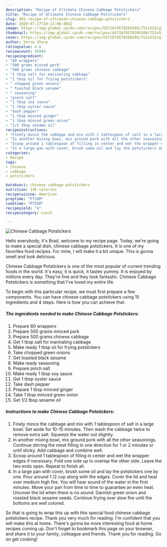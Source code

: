 ```yaml
---
description: "Recipe of Ultimate Chinese Cabbage Potstickers"
title: "Recipe of Ultimate Chinese Cabbage Potstickers"
slug: 401-recipe-of-ultimate-chinese-cabbage-potstickers
date: 2020-07-27T10:13:08.885Z
image: https://img-global.cpcdn.com/recipes/b571bf4578260109/751x532cq70/chinese-cabbage-potstickers-recipe-main-photo.jpg
thumbnail: https://img-global.cpcdn.com/recipes/b571bf4578260109/751x532cq70/chinese-cabbage-potstickers-recipe-main-photo.jpg
cover: https://img-global.cpcdn.com/recipes/b571bf4578260109/751x532cq70/chinese-cabbage-potstickers-recipe-main-photo.jpg
author: Verna Sharp
ratingvalue: 4.6
reviewcount: 36944
recipeingredient:
- "60 wrappers"
- "500 grams minced pork"
- "500 grams chinese cabbage"
- "1 tbsp salt for marinating cabbage"
- "1 tbsp oil for frying potstickers"
- " chopped green onions"
- " toasted black sesame"
- " seasoning"
- "pinch salt"
- "1 tbsp soy sauce"
- "1 tbsp oyster sauce"
- "dash pepper"
- "1 tbsp minced ginger"
- "1 tbsp minced green onion"
- "1/2 tbsp sesame oil"
recipeinstructions:
- "Finely mince the cabbage and mix with 1 tablespoon of salt in a large bowl. Set aside for 10-15 minutes. Then wash the cabbage twice to remove extra salt. Squeeze the water out slightly."
- "In another mixing bowl, mix ground pork with all the other seasonings. Continue stirring the meat filling in one direction for 1 or 2 minutes or until sticky. Add cabbage and combine well."
- "Scoop around 1 tablespoon of filling in center and wet the wrapper edges if necessary. Fold one side up to overlap the other side. Leave the two ends open. Repeat to finish all."
- "In a large pan with cover, brush some oil and lay the potstickers one by one. Pour around 1 /2 cup along with the edges. Cover the lid and heat over medium high fire. You will hear sound of the water in the first minutes. Move your pan from time to time to guarantee an even heat. Uncover the lid when there is no sound. Garnish green onion and roasted black sesame seeds. Continue frying over slow fire until the bottoms are well colored."
categories:
- Recipe
tags:
- chinese
- cabbage
- potstickers

katakunci: chinese cabbage potstickers 
nutrition: 145 calories
recipecuisine: American
preptime: "PT18M"
cooktime: "PT55M"
recipeyield: "4"
recipecategory: Lunch

---
```



![Chinese Cabbage Potstickers](https://img-global.cpcdn.com/recipes/b571bf4578260109/751x532cq70/chinese-cabbage-potstickers-recipe-main-photo.jpg)

Hello everybody, it's Brad, welcome to my recipe page. Today, we're going to make a special dish, chinese cabbage potstickers. It is one of my favorites food recipes. For mine, I will make it a bit unique. This is gonna smell and look delicious.



Chinese Cabbage Potstickers is one of the most popular of current trending foods in the world. It's easy, it is quick, it tastes yummy. It is enjoyed by millions every day. They're fine and they look fantastic. Chinese Cabbage Potstickers is something that I've loved my entire life.


To begin with this particular recipe, we must first prepare a few components. You can have chinese cabbage potstickers using 15 ingredients and 4 steps. Here is how you can achieve that.

<!--inarticleads1-->

##### The ingredients needed to make Chinese Cabbage Potstickers:

1. Prepare 60 wrappers
1. Prepare 500 grams minced pork
1. Prepare 500 grams chinese cabbage
1. Get 1 tbsp salt for marinating cabbage
1. Make ready 1 tbsp oil for frying potstickers
1. Take  chopped green onions
1. Get  toasted black sesame
1. Make ready  seasoning
1. Prepare pinch salt
1. Make ready 1 tbsp soy sauce
1. Get 1 tbsp oyster sauce
1. Take dash pepper
1. Prepare 1 tbsp minced ginger
1. Take 1 tbsp minced green onion
1. Get 1/2 tbsp sesame oil




<!--inarticleads2-->

##### Instructions to make Chinese Cabbage Potstickers:

1. Finely mince the cabbage and mix with 1 tablespoon of salt in a large bowl. Set aside for 10-15 minutes. Then wash the cabbage twice to remove extra salt. Squeeze the water out slightly.
1. In another mixing bowl, mix ground pork with all the other seasonings. Continue stirring the meat filling in one direction for 1 or 2 minutes or until sticky. Add cabbage and combine well.
1. Scoop around 1 tablespoon of filling in center and wet the wrapper edges if necessary. Fold one side up to overlap the other side. Leave the two ends open. Repeat to finish all.
1. In a large pan with cover, brush some oil and lay the potstickers one by one. Pour around 1 /2 cup along with the edges. Cover the lid and heat over medium high fire. You will hear sound of the water in the first minutes. Move your pan from time to time to guarantee an even heat. Uncover the lid when there is no sound. Garnish green onion and roasted black sesame seeds. Continue frying over slow fire until the bottoms are well colored.




So that is going to wrap this up with this special food chinese cabbage potstickers recipe. Thank you very much for reading. I'm confident that you will make this at home. There's gonna be more interesting food at home recipes coming up. Don't forget to bookmark this page on your browser, and share it to your family, colleague and friends. Thank you for reading. Go on get cooking!
